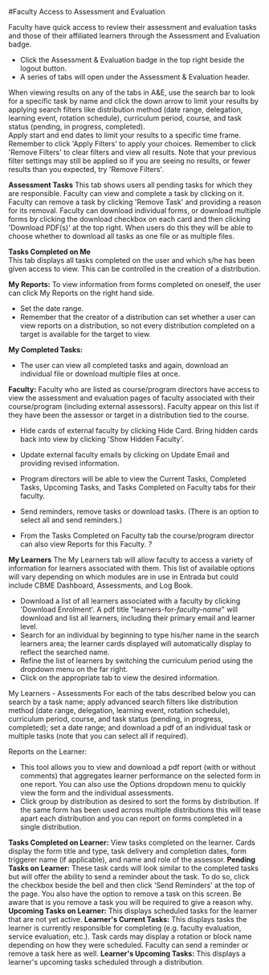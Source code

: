 #Faculty Access to Assessment and Evaluation  

Faculty have quick access to review their assessment and evaluation tasks and those of their affiliated learners through the Assessment and Evaluation badge.

* Click the Assessment & Evaluation badge in the top right beside the logout button.  
* A series of tabs will open under the Assessment & Evaluation header.

When viewing results on any of the tabs in A&E, use the search bar to look for a specific task by name and click the down arrow to limit your results by applying search filters like distribution method (date range, delegation, learning event, rotation schedule), curriculum period, course, and task status (pending, in progress, completed).  
Apply start and end dates to limit your results to a specific time frame.
Remember to click 'Apply Filters' to apply your choices.
Remember to click 'Remove Filters' to clear filters and view all results.  Note that your previous filter settings may still be applied so if you are seeing no results, or fewer results than you expected, try 'Remove Filters'.

**Assessment Tasks**
This tab shows users all pending tasks for which they are responsible.
Faculty can view and complete a task by clicking on it.
Faculty can remove a task by clicking 'Remove Task' and providing a reason for its removal.
Faculty can download individual forms, or download multiple forms by clicking the download checkbox on each card and then clicking 'Download PDF(s)' at the top right.  When users do this they will be able to choose whether to download all tasks as one file or as multiple files.

**Tasks Completed on Me**  
This tab displays all tasks completed on the user and which s/he has been given access to view.  This can be controlled in the creation of a distribution.

**My Reports:** To view information from forms completed on oneself, the user can click My Reports on the right hand side.
* Set the date range.
* Remember that the creator of a distribution can set whether a user can view reports on a distribution, so not every distribution completed on a target is available for the target to view.

**My Completed Tasks:**  
* The user can view all completed tasks and again, download an individual file or download multiple files at once.

**Faculty:**
Faculty who are listed as course/program directors have access to view the assessment and evaluation pages of faculty associated with their course/program (including external assessors).  Faculty appear on this list if they have been the assessor or target in a distribution tied to the course.

* Hide cards of external faculty by clicking Hide Card.  Bring hidden cards back into view by clicking 'Show Hidden Faculty'.
* Update external faculty emails by clicking on Update Email and providing revised information.

* Program directors will be able to view the Current Tasks, Completed Tasks, Upcoming Tasks, and Tasks Completed on Faculty tabs for their faculty.
* Send reminders, remove tasks or download tasks.  (There is an option to select all and send reminders.)

* From the Tasks Completed on Faculty tab the course/program director can also view Reports for this Faculty. *?*  

**My Learners**
The My Learners tab will allow faculty to access a variety of information for learners associated with them.  This list of available options will vary depending on which modules are in use in Entrada but could include CBME Dashboard, Assessments, and Log Book.

* Download a list of all learners associated with a faculty by clicking 'Download Enrolment'.  A pdf title "learners-for-*faculty-name*" will download and list all learners, including their primary email and learner level.
* Search for an individual by beginning to type his/her name in the search learners area; the learner cards displayed will automatically display to reflect the searched name.  
* Refine the list of learners by switching the curriculum period using the dropdown menu on the far right.
* Click on the appropriate tab to view the desired information.

My Learners - Assessments
For each of the tabs described below you can search by a task name; apply advanced search filters like distribution method (date range, delegation, learning event, rotation schedule), curriculum period, course, and task status (pending, in progress, completed); set a date range; and download a pdf of an individual task or multiple tasks (note that you can select all if required).

Reports on the Learner:
* This tool allows you to view and download a pdf report (with or without comments) that aggregates learner performance on the selected form in one report.  You can also use the Options dropdown menu to quickly view the form and the individual assessments.
* Click group by distribution as desired to sort the forms by distribution.  If the same form has been used across multiple distributions this will tease apart each distribution and you can report on forms completed in a single distribution.

**Tasks Completed on Learner:** View tasks completed on the learner.  Cards display the form title and type, task delivery and completion dates, form triggerer name (if applicable), and name and role of the assessor.
**Pending Tasks on Learner:** These task cards will look similar to the completed tasks but will offer the ability to send a reminder about the task.  To do so, click the checkbox beside the bell and then click 'Send Reminders' at the top of the page.  You also have the option to remove a task on this screen.  Be aware that is you remove a task you will be required to give a reason why.
**Upcoming Tasks on Learner:** This displays scheduled tasks for the learner that are not yet active.
**Learner's Current Tasks:** This displays tasks the learner is currently responsible for completing (e.g. faculty evaluation, service evaluation, etc.).  Task cards may display a rotation or block name depending on how they were scheduled.  Faculty can send a reminder or remove a task here as well.
**Learner's Upcoming Tasks:** This displays a learner's upcoming tasks scheduled through a distribution.
